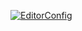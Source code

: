 [![EditorConfig](https://github.com/Malomadro/grid-template/actions/workflows/EditorConfig.yml/badge.svg)](https://github.com/Malomadro/grid-template/actions/workflows/EditorConfig.yml)